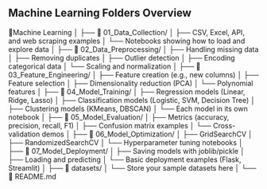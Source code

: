  ## Machine Learning Folders Overview
📁Machine Learning 
│
├── 📂 01_Data_Collection/
│   ├── CSV, Excel, API, and web scraping examples
│   └── Notebooks showing how to load and explore data
│
├── 📂 02_Data_Preprocessing/
│   ├── Handling missing data
│   ├── Removing duplicates
│   ├── Outlier detection
│   ├── Encoding categorical data
│   └── Scaling and normalization
│
├── 📂 03_Feature_Engineering/
│   ├── Feature creation (e.g., new columns)
│   ├── Feature selection
│   ├── Dimensionality reduction (PCA)
│   └── Polynomial features
│
├── 📂 04_Model_Training/
│   ├── Regression models (Linear, Ridge, Lasso)
│   ├── Classification models (Logistic, SVM, Decision Tree)
│   ├── Clustering models (KMeans, DBSCAN)
│   └── Each model in its own notebook
│
├── 📂 05_Model_Evaluation/
│   ├── Metrics (accuracy, precision, recall, F1)
│   ├── Confusion matrix examples
│   └── Cross-validation demos
│
├── 📂 06_Model_Optimization/
│   ├── GridSearchCV
│   ├── RandomizedSearchCV
│   └── Hyperparameter tuning notebooks
│
├── 📂 07_Model_Deployment/
│   ├── Saving models with joblib/pickle
│   ├── Loading and predicting
│   └── Basic deployment examples (Flask, Streamlit)
│
├── 📂 datasets/
│   └── Store your sample datasets here
│
└── 📄 README.md